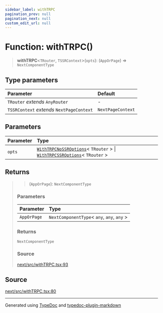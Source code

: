```yaml
---
sidebar_label: withTRPC
pagination_prev: null
pagination_next: null
custom_edit_url: null
---
```


# Function: withTRPC()

> **withTRPC**\<`TRouter`, `TSSRContext`\>(`opts`): (`AppOrPage`) => `NextComponentType`

## Type parameters

| Parameter                                 | Default           |
| :---------------------------------------- | :---------------- |
| `TRouter` _extends_ `AnyRouter`           | -                 |
| `TSSRContext` _extends_ `NextPageContext` | `NextPageContext` |

## Parameters

| Parameter | Type                                                                                                                                                                                       |
| :-------- | :----------------------------------------------------------------------------------------------------------------------------------------------------------------------------------------- |
| `opts`    | [`WithTRPCNoSSROptions`](../01-Interfaces/01-interface.WithTRPCNoSSROptions.md)< `TRouter` \> \| [`WithTRPCSSROptions`](../01-Interfaces/02-interface.WithTRPCSSROptions.md)< `TRouter` \> |

## Returns

> > (`AppOrPage`): `NextComponentType`
>
> ### Parameters
>
> | Parameter   | Type                                        |
> | :---------- | :------------------------------------------ |
> | `AppOrPage` | `NextComponentType`< `any`, `any`, `any` \> |
>
> ### Returns
>
> `NextComponentType`
>
> ### Source
>
> [next/src/withTRPC.tsx:93](https://github.com/trpc/trpc/blob/caccce64/packages/next/src/withTRPC.tsx#L93)

## Source

[next/src/withTRPC.tsx:80](https://github.com/trpc/trpc/blob/caccce64/packages/next/src/withTRPC.tsx#L80)

---

Generated using [TypeDoc](https://typedoc.org/) and [typedoc-plugin-markdown](https://www.npmjs.com/package/typedoc-plugin-markdown)
